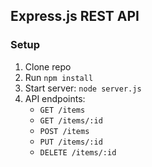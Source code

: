 ## Express.js REST API
### Setup
1. Clone repo
2. Run `npm install`
3. Start server: `node server.js`
4. API endpoints:
   - `GET /items`
   - `GET /items/:id`
   - `POST /items`
   - `PUT /items/:id`
   - `DELETE /items/:id`
